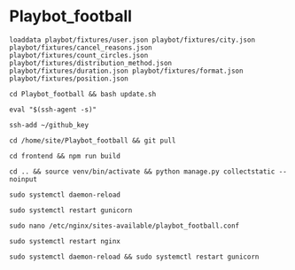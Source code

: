 # Playbot_football

`loaddata playbot/fixtures/user.json playbot/fixtures/city.json playbot/fixtures/cancel_reasons.json
playbot/fixtures/count_circles.json playbot/fixtures/distribution_method.json playbot/fixtures/duration.json
playbot/fixtures/format.json playbot/fixtures/position.json`

`cd Playbot_football && bash update.sh`

`eval "$(ssh-agent -s)"`

`ssh-add ~/github_key`

`cd /home/site/Playbot_football && git pull`

`cd frontend && npm run build`

`cd .. && source venv/bin/activate && python manage.py collectstatic --noinput`

`sudo systemctl daemon-reload`

`sudo systemctl restart gunicorn`

`sudo nano /etc/nginx/sites-available/playbot_football.conf`

`sudo systemctl restart nginx`

`sudo systemctl daemon-reload && sudo systemctl restart gunicorn`